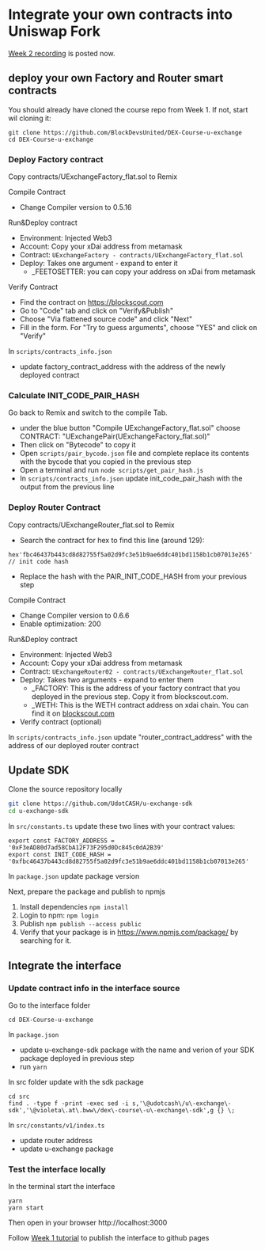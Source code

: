 # Integrate your own contracts into Uniswap Fork

[Week 2 recording](https://drive.google.com/drive/folders/1-R8xd1Q7K2JD0TcfVp4BzEk-e__PiCKW) is posted now.

## deploy your own Factory and Router smart contracts
You should already have cloned the course repo from Week 1. If not, start wil cloning it:
```
git clone https://github.com/BlockDevsUnited/DEX-Course-u-exchange
cd DEX-Course-u-exchange
```

### Deploy Factory contract
Copy contracts/UExchangeFactory_flat.sol to Remix

Compile Contract
- Change Compiler version to 0.5.16

Run&Deploy contract
- Environment: Injected Web3
- Account: Copy your xDai address from metamask
- Contract: ```UExchangeFactory - contracts/UExchangeFactory_flat.sol```
- Deploy: Takes one argument - expand to enter it
  - _FEETOSETTER: you can copy your address on xDai from metamask

Verify Contract
- Find the contract on https://blockscout.com 
- Go to "Code" tab and click on "Verify&Publish"
- Choose "Via flattened source code" and click "Next"
- Fill in the form. For "Try to guess arguments", choose "YES" and click on "Verify"

In ```scripts/contracts_info.json```
- update factory_contract_address with the address of the newly deployed contract

### Calculate INIT_CODE_PAIR_HASH
Go back to Remix and switch to the compile Tab.
-  under the blue button "Compile UExchangeFactory_flat.sol" choose CONTRACT: "UExchangePair(UExchangeFactory_flat.sol)"
- Then click on "Bytecode" to copy it
- Open ```scripts/pair_bycode.json``` file and complete replace its contents with the bycode that you copied in the previous step
- Open a terminal and run ```node scripts/get_pair_hash.js```
- In ```scripts/contracts_info.json``` update init_code_pair_hash with the output from the previous line

### Deploy Router Contract

Copy contracts/UExchangeRouter_flat.sol to Remix
- Search the contract for hex to find this line (around 129):
```
hex'fbc46437b443cd8d82755f5a02d9fc3e51b9ae6ddc401bd1158b1cb07013e265' // init code hash
```
- Replace the hash with the PAIR_INIT_CODE_HASH from your previous step

Compile Contract
- Change Compiler version to 0.6.6
- Enable optimization: 200

Run&Deploy contract
- Environment: Injected Web3
- Account: Copy your xDai address from metamask
- Contract: ```UExchangeRouter02 - contracts/UExchangeRouter_flat.sol```
- Deploy: Takes two arguments - expand to enter them
  - _FACTORY: This is the address of your factory contract that you deployed in the previous step. Copy it from blockscout.com.
  - _WETH: This is the WETH contract address on xdai chain. You can find it on [blockscout.com](https://www.blockscout.com/xdai/mainnet/token/0x6A023CCd1ff6F2045C3309768eAd9E68F978f6e1/token-transfers)
- Verify contract (optional) 

In ```scripts/contracts_info.json``` update "router_contract_address" with the address of our deployed router contract

## Update SDK
Clone the source repository locally
```bash
git clone https://github.com/UdotCASH/u-exchange-sdk
cd u-exchange-sdk
```
In ```src/constants.ts``` update these two lines with your contract values:
```
export const FACTORY_ADDRESS = '0xF3eAD80d7ad58CbA12F73F295d0Dc845c0dA2B39'
export const INIT_CODE_HASH = '0xfbc46437b443cd8d82755f5a02d9fc3e51b9ae6ddc401bd1158b1cb07013e265'
```
In ```package.json``` update package version

Next, prepare the package and publish to npmjs
1. Install dependencies ```npm install```
1. Login to npm: ```npm login```
1. Publish ```npm publish --access public```
1. Verify that your package is in https://www.npmjs.com/package/ by searching for it.

## Integrate the interface

### Update contract info in the interface source
Go to the interface folder
```
cd DEX-Course-u-exchange
```

In ```package.json```
- update u-exchange-sdk package with the name and verion of your SDK package deployed in previous step
- run `yarn`

In src folder update with the sdk package
```
cd src
find . -type f -print -exec sed -i s,'\@udotcash\/u\-exchange\-sdk','\@violeta\.at\.bww\/dex\-course\-u\-exchange\-sdk',g {} \;
```

In ```src/constants/v1/index.ts```
- update router address
- update u-exchange package

### Test the interface locally
In the terminal start the interface
```
yarn
yarn start
```
Then open in your browser http://localhost:3000

Follow [Week 1 tutorial](README-Week-1.md) to publish the interface to github pages
